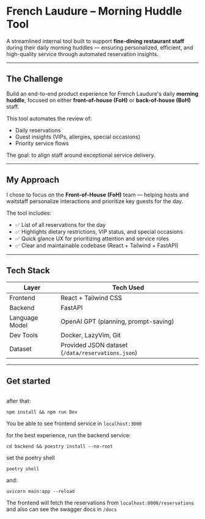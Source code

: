# French Laudure – Morning Huddle Tool

A streamlined internal tool built to support **fine-dining restaurant staff** during their daily morning huddles — ensuring personalized, efficient, and high-quality service through automated reservation insights.

---

## The Challenge

Build an end-to-end product experience for French Laudure's daily **morning huddle**, focused on either **front-of-house (FoH)** or **back-of-house (BoH)** staff.

This tool automates the review of:

- Daily reservations
- Guest insights (VIPs, allergies, special occasions)
- Priority service flows

The goal: to align staff around exceptional service delivery.

---

## My Approach

I chose to focus on the **Front-of-House (FoH)** team — helping hosts and waitstaff personalize interactions and prioritize key guests for the day.

The tool includes:

- ✅ List of all reservations for the day
- ✅ Highlights dietary restrictions, VIP status, and special occasions
- ✅ Quick glance UX for prioritizing attention and service roles
- ✅ Clear and maintainable codebase (React + Tailwind + FastAPI)

---

## Tech Stack

| Layer         | Tech Used            |
|---------------|----------------------|
| Frontend      | React + Tailwind CSS |
| Backend       | FastAPI              |
| Language Model| OpenAI GPT (planning, prompt-saving) |
| Dev Tools     | Docker, LazyVim, Git |
| Dataset       | Provided JSON dataset (`/data/reservations.json`) |

---


## Get started
```cd Frontend
```

after that:

```
npm install && npm run Dev
```
You be able to see frontend service in `localhost:3000`

for the best experience, run the backend service:

```
cd backend && poestry install --no-root
```
set the poetry shell

``` 
poetry shell
``` 

and:

```
uvicorn main:app --reload
```

The frontend will fetch the reservations from `localhost:8000/reservations` and also can see the swagger docs in `/docs`
```
```
```
```
```
```
```
```
```
```
